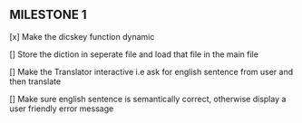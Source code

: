 ## MILESTONE 1 ##

[x] Make the dicskey function dynamic

[] Store the diction in seperate file and load that file in the main file

[] Make the Translator interactive i.e ask for english sentence from user and then translate

[] Make sure english sentence is semantically correct, otherwise display a user friendly error message
